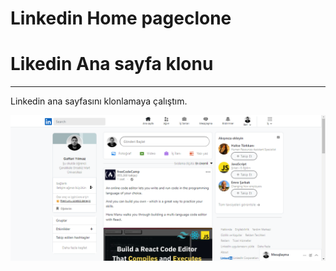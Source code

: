 # Linkedin Home pageclone
# Likedin Ana sayfa klonu

---

Linkedin ana sayfasını klonlamaya çalıştım.

![görsel](/images/linkedin.png)

